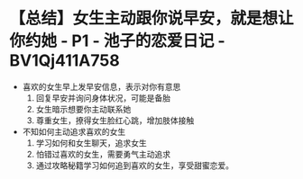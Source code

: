 # 【总结】女生主动跟你说早安，就是想让你约她 - P1 - 池子的恋爱日记 - BV1Qj411A758

-   喜欢的女生早上发早安信息，表示对你有意思
    1.  回复早安并询问身体状况，可能是备胎
    2.  女生暗示想要你主动联系她
    3.  尊重女生，撩得女生脸红心跳，增加肢体接触
-   不知如何主动追求喜欢的女生
    1.  学习如何和女生聊天，追求女生
    2.  怕错过喜欢的女生，需要勇气主动追求
    3.  通过攻略秘籍学习如何追到喜欢的女生，享受甜蜜恋爱。